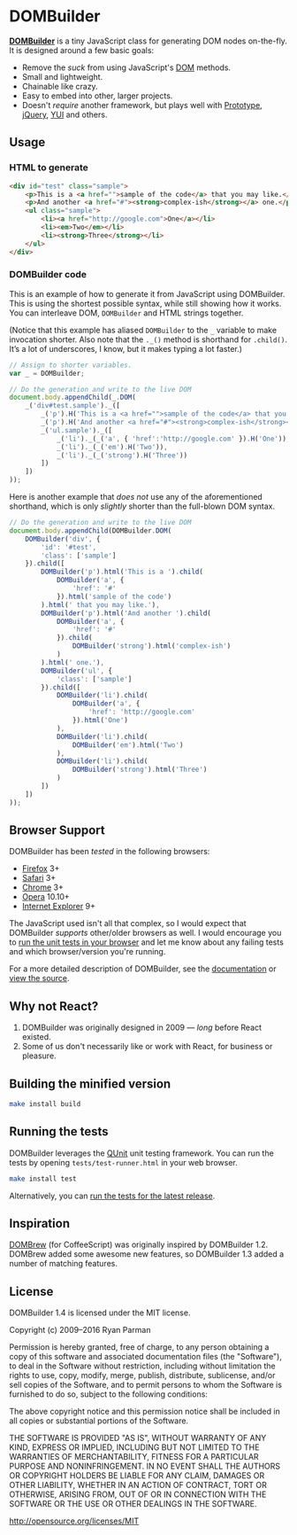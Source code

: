 # DOMBuilder

**[DOMBuilder](http://github.com/skyzyx/dombuilder/)** is a tiny JavaScript class for generating DOM nodes on-the-fly. It is designed around a few basic goals:

* Remove the _suck_ from using JavaScript's [DOM](https://developer.mozilla.org/en/Gecko_DOM_Reference) methods.
* Small and lightweight.
* Chainable like crazy.
* Easy to embed into other, larger projects.
* Doesn't _require_ another framework, but plays well with [Prototype](http://prototypejs.org), [jQuery](http://jquery.com), [YUI](http://yuilibrary.com) and others.


## Usage

### HTML to generate

```html
<div id="test" class="sample">
    <p>This is a <a href="">sample of the code</a> that you may like.</p>
    <p>And another <a href="#"><strong>complex-ish</strong></a> one.</p>
    <ul class="sample">
        <li><a href="http://google.com">One</a></li>
        <li><em>Two</em></li>
        <li><strong>Three</strong></li>
    </ul>
</div>
```

### DOMBuilder code

This is an example of how to generate it from JavaScript using DOMBuilder. This is using the shortest possible syntax, while still showing how it works. You can interleave DOM, `DOMBuilder` and HTML strings together.

(Notice that this example has aliased `DOMBuilder` to the `_` variable to make invocation shorter. Also note that the `._()` method is shorthand for `.child()`. It’s a lot of underscores, I know, but it makes typing a lot faster.)

```javascript
// Assign to shorter variables.
var _ = DOMBuilder;

// Do the generation and write to the live DOM
document.body.appendChild(_.DOM(
    _('div#test.sample')._([
        _('p').H('This is a <a href="">sample of the code</a> that you may like.'),
        _('p').H('And another <a href="#"><strong>complex-ish</strong></a> one.'),
        _('ul.sample')._([
            _('li')._(_('a', { 'href':'http://google.com' }).H('One')),
            _('li')._(_('em').H('Two')),
            _('li')._(_('strong').H('Three'))
        ])
    ])
));
```

Here is another example that _does not_ use any of the aforementioned shorthand, which is only _slightly_ shorter than the full-blown DOM syntax.

```javascript
// Do the generation and write to the live DOM
document.body.appendChild(DOMBuilder.DOM(
    DOMBuilder('div', {
        'id': '#test',
        'class': ['sample']
    }).child([
        DOMBuilder('p').html('This is a ').child(
            DOMBuilder('a', {
                'href': '#'
            }).html('sample of the code')
        ).html(' that you may like.'),
        DOMBuilder('p').html('And another ').child(
            DOMBuilder('a', {
                'href': '#'
            }).child(
                DOMBuilder('strong').html('complex-ish')
            )
        ).html(' one.'),
        DOMBuilder('ul', {
            'class': ['sample']
        }).child([
            DOMBuilder('li').child(
                DOMBuilder('a', {
                    'href': 'http://google.com'
                }).html('One')
            ),
            DOMBuilder('li').child(
                DOMBuilder('em').html('Two')
            ),
            DOMBuilder('li').child(
                DOMBuilder('strong').html('Three')
            )
        ])
    ])
));
```


## Browser Support

DOMBuilder has been _tested_ in the following browsers:

* [Firefox](http://firefox.com) 3+
* [Safari](http://apple.com/safari) 3+
* [Chrome](http://google.com/chrome) 3+
* [Opera](http://opera.com) 10.10+
* [Internet Explorer](http://microsoft.com/ie) 9+

The JavaScript used isn't all that complex, so I would expect that DOMBuilder _supports_ other/older browsers as well. I would encourage you to [run the unit tests in your browser](http://skyzyx.github.com/dombuilder/tests/test-runner.html) and let me know about any failing tests and which browser/version you're running.

For a more detailed description of DOMBuilder, see the [documentation](http://skyzyx.github.com/dombuilder/) or [view the source](http://github.com/skyzyx/dombuilder/).


## Why not React?

1. DOMBuilder was originally designed in 2009 — _long_ before React existed.
1. Some of us don't necessarily like or work with React, for business or pleasure.


## Building the minified version

```bash
make install build
```


## Running the tests

DOMBuilder leverages the [QUnit](https://github.com/jquery/qunit) unit testing framework. You can run the tests by opening `tests/test-runner.html` in your web browser.

```bash
make install test
```

Alternatively, you can [run the tests for the latest release](http://skyzyx.github.com/dombuilder/tests/test-runner.html).


## Inspiration

[DOMBrew](https://github.com/glebm/DOMBrew/) (for CoffeeScript) was originally inspired by DOMBuilder 1.2. DOMBrew added some awesome new features, so DOMBuilder 1.3 added a number of matching features.


## License

DOMBuilder 1.4 is licensed under the MIT license.

Copyright (c) 2009–2016 Ryan Parman

Permission is hereby granted, free of charge, to any person obtaining a copy of this software and associated documentation files (the "Software"), to deal in the Software without restriction, including without limitation the rights to use, copy, modify, merge, publish, distribute, sublicense, and/or sell copies of the Software, and to permit persons to whom the Software is furnished to do so, subject to the following conditions:

The above copyright notice and this permission notice shall be included in all copies or substantial portions of the Software.

THE SOFTWARE IS PROVIDED "AS IS", WITHOUT WARRANTY OF ANY KIND, EXPRESS OR IMPLIED, INCLUDING BUT NOT LIMITED TO THE WARRANTIES OF MERCHANTABILITY, FITNESS FOR A PARTICULAR PURPOSE AND NONINFRINGEMENT. IN NO EVENT SHALL THE AUTHORS OR COPYRIGHT HOLDERS BE LIABLE FOR ANY CLAIM, DAMAGES OR OTHER LIABILITY, WHETHER IN AN ACTION OF CONTRACT, TORT OR OTHERWISE, ARISING FROM, OUT OF OR IN CONNECTION WITH THE SOFTWARE OR THE USE OR OTHER DEALINGS IN THE SOFTWARE.

<http://opensource.org/licenses/MIT>
